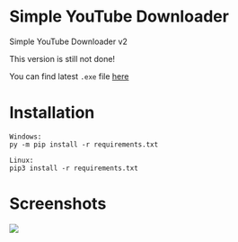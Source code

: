 # Simple YouTube Downloader
Simple YouTube Downloader v2

This version is still not done!

You can find latest `.exe` file [here](https://ci.funprogramming.eu/job/SimpleYTD%20v2/)

# Installation

```
Windows:
py -m pip install -r requirements.txt

Linux:
pip3 install -r requirements.txt
```

# Screenshots
![](https://funprogramming.eu/of2Key.png)
